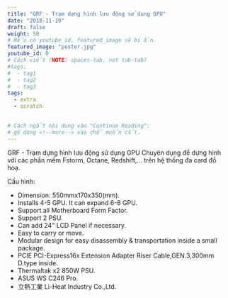 ```yaml
---
title: "GRF - Trạm dựng hình lưu động sử dụng GPU"
date: "2018-11-19"
draft: false
weight: 50
# Nếu có youtube_id, featured_image sẽ bị ẩn.
featured_image: "poster.jpg"
youtube_id: 0
# Cách viết (NOTE: spaces-tab, not tab-tab)
#tags:
#  - tag1
#  - tag2
#  - tag3
tags:
  - extra
  - scratch
 

# Cách ngắt nội dung vào "Continue Reading":
# gõ dòng <!--more--> vào chỗ muốn cắt.
---
```


GRF - Trạm dựng hình lưu động sử dụng GPU 
Chuyên dụng để dựng hình với các phần mềm Fstorm, Octane, Redshift,... trên hệ thống đa card đồ hoạ.
<!--more-->

Cấu hình:

- Dimension: 550mmx170x350(mm).
- Installs 4-5 GPU. It can expand 6-8 GPU.
- Support all Motherboard Form Factor.
- Support 2 PSU.
- Can add 24" LCD Panel if necessary.
- Easy to carry or move.
- Modular design for easy disassembly & transportation inside a small package.
- PCIE PCI-Express16x Extension Adapter Riser Cable,GEN.3,300mm D.type inside.
- Thermaltak x2 850W PSU.
- ASUS WS C246 Pro.
- 立熱工業 Li-Heat Industry Co.,Ltd.